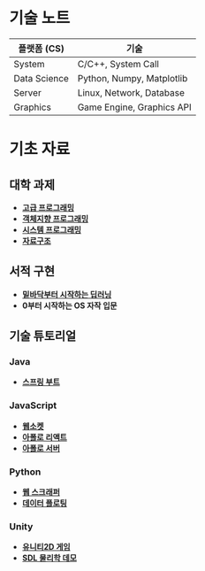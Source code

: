 # 기술 노트

| 플랫폼 (CS)  | 기술                      |
| ------------ | ------------------------- |
| System       | C/C++, System Call        |
| Data Science | Python, Numpy, Matplotlib |
| Server       | Linux, Network, Database  |
| Graphics     | Game Engine, Graphics API |

# 기초 자료

## 대학 과제

- [**고급 프로그래밍**](https://github.com/yurucoder/java-programming)
- [**객체지향 프로그래밍**](https://github.com/yurucoder/structured-c)
- [**시스템 프로그래밍**](https://github.com/yurucoder/system-programming)
- [**자료구조**](https://github.com/yurucoder/data-structure)

## 서적 구현

- [**밑바닥부터 시작하는 딥러닝**](https://github.com/yurucoder/dezero)
- **0부터 시작하는 OS 자작 입문**

## 기술 튜토리얼

### Java

- [**스프링 부트**](https://github.com/yurucoder/simple-spring)

### JavaScript

- [**웹소켓**](https://github.com/yurucoder/noom)
- [**아폴로 리액트**](https://github.com/yurucoder/apollo-movie)
- [**아폴로 서버**](https://github.com/yurucoder/graphql-api)

### Python

- [**웹 스크래퍼**](https://github.com/yurucoder/py-scrapper)
- [**데이터 플로팅**](https://github.com/yurucoder/corona-dashboard)

### Unity

- [**유니티2D 게임**](https://github.com/yurucoder/KimchiRun)
- [**SDL 물리학 데모**](https://github.com/yurucoder/physics-demo)
